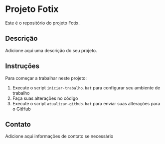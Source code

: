 # Projeto Fotix

Este é o repositório do projeto Fotix.

## Descrição

Adicione aqui uma descrição do seu projeto.

## Instruções

Para começar a trabalhar neste projeto:

1. Execute o script `iniciar-trabalho.bat` para configurar seu ambiente de trabalho
2. Faça suas alterações no código
3. Execute o script `atualizar-github.bat` para enviar suas alterações para o GitHub

## Contato

Adicione aqui informações de contato se necessário